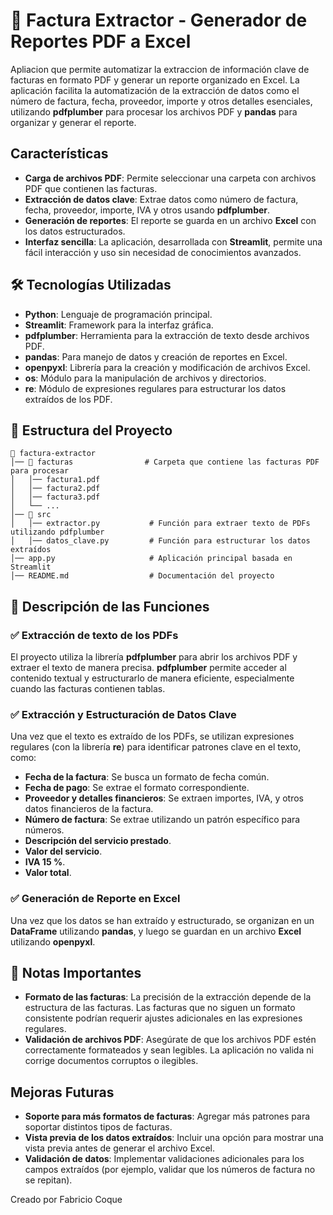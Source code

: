 # 📂 Factura Extractor - Generador de Reportes PDF a Excel 

Apliacion que permite automatizar la extraccion de información clave de facturas en formato PDF y generar un reporte organizado en Excel. La aplicación facilita la automatización de la extracción de datos como el número de factura, fecha, proveedor, importe y otros detalles esenciales, utilizando **pdfplumber** para procesar los archivos PDF y **pandas** para organizar y generar el reporte.

##  Características
- **Carga de archivos PDF**: Permite seleccionar una carpeta con archivos PDF que contienen las facturas.
- **Extracción de datos clave**: Extrae datos como número de factura, fecha, proveedor, importe, IVA y otros usando **pdfplumber**.
- **Generación de reportes**: El reporte se guarda en un archivo **Excel** con los datos estructurados.
- **Interfaz sencilla**: La aplicación, desarrollada con **Streamlit**, permite una fácil interacción y uso sin necesidad de conocimientos avanzados.

## 🛠️ Tecnologías Utilizadas
- **Python**: Lenguaje de programación principal.
- **Streamlit**: Framework para la interfaz gráfica.
- **pdfplumber**: Herramienta para la extracción de texto desde archivos PDF.
- **pandas**: Para manejo de datos y creación de reportes en Excel.
- **openpyxl**: Librería para la creación y modificación de archivos Excel.
- **os**: Módulo para la manipulación de archivos y directorios.
- **re**: Módulo de expresiones regulares para estructurar los datos extraídos de los PDF.

## 📂 Estructura del Proyecto

```
📂 factura-extractor
│── 📂 facturas                # Carpeta que contiene las facturas PDF para procesar
│   │── factura1.pdf
│   │── factura2.pdf
│   │── factura3.pdf
│   └── ...
│── 📂 src
│   │── extractor.py           # Función para extraer texto de PDFs utilizando pdfplumber
│   │── datos_clave.py         # Función para estructurar los datos extraídos
│── app.py                     # Aplicación principal basada en Streamlit
│── README.md                  # Documentación del proyecto
```

## 📝 Descripción de las Funciones

### ✅ Extracción de texto de los PDFs
El proyecto utiliza la librería **pdfplumber** para abrir los archivos PDF y extraer el texto de manera precisa. **pdfplumber** permite acceder al contenido textual y estructurarlo de manera eficiente, especialmente cuando las facturas contienen tablas.

### ✅ Extracción y Estructuración de Datos Clave
Una vez que el texto es extraído de los PDFs, se utilizan expresiones regulares (con la librería **re**) para identificar patrones clave en el texto, como:

- **Fecha de la factura**: Se busca un formato de fecha común.
- **Fecha de pago**: Se extrae el formato correspondiente.
- **Proveedor y detalles financieros**: Se extraen importes, IVA, y otros datos financieros de la factura.
- **Número de factura**: Se extrae utilizando un patrón específico para números.
- **Descripción del servicio prestado**.
- **Valor del servicio**.
- **IVA 15 %**.
- **Valor total**.

### ✅ Generación de Reporte en Excel
Una vez que los datos se han extraído y estructurado, se organizan en un **DataFrame** utilizando **pandas**, y luego se guardan en un archivo **Excel** utilizando **openpyxl**.

## 📌 Notas Importantes
- **Formato de las facturas**: La precisión de la extracción depende de la estructura de las facturas. Las facturas que no siguen un formato consistente podrían requerir ajustes adicionales en las expresiones regulares.
- **Validación de archivos PDF**: Asegúrate de que los archivos PDF estén correctamente formateados y sean legibles. La aplicación no valida ni corrige documentos corruptos o ilegibles.

## Mejoras Futuras
- **Soporte para más formatos de facturas**: Agregar más patrones para soportar distintos tipos de facturas.
- **Vista previa de los datos extraídos**: Incluir una opción para mostrar una vista previa antes de generar el archivo Excel.
- **Validación de datos**: Implementar validaciones adicionales para los campos extraídos (por ejemplo, validar que los números de factura no se repitan).


Creado por Fabricio Coque
